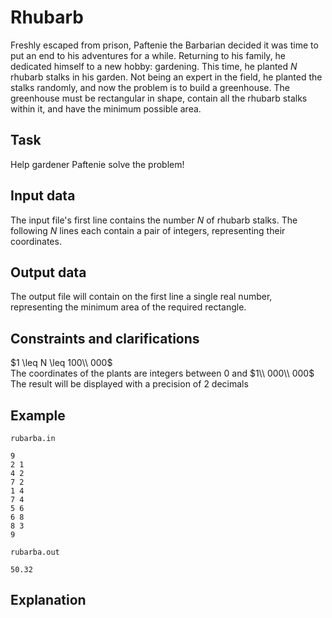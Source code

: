 # Rhubarb

Freshly escaped from prison, Paftenie the Barbarian decided it was time to put an end to his adventures for a while. Returning to his family, he dedicated himself to a new hobby: gardening. This time, he planted $N$ rhubarb stalks in his garden. Not being an expert in the field, he planted the stalks randomly, and now the problem is to build a greenhouse. The greenhouse must be rectangular in shape, contain all the rhubarb stalks within it, and have the minimum possible area.

## Task

Help gardener Paftenie solve the problem!

## Input data

The input file's first line contains the number $N$ of rhubarb stalks. The following $N$ lines each contain a pair of integers, representing their coordinates.

## Output data

The output file will contain on the first line a single real number, representing the minimum area of the required rectangle.

## Constraints and clarifications

$1 \leq N \leq 100\\ 000$  
The coordinates of the plants are integers between $0$ and $1\\ 000\\ 000$  
The result will be displayed with a precision of $2$ decimals  

## Example

`rubarba.in`
```
9
2 1
4 2
7 2
1 4
7 4
5 6
6 8
8 3
9
```

`rubarba.out`
```
50.32
```

## Explanation